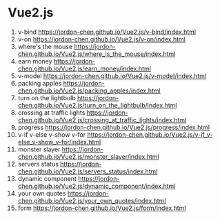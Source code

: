 # Vue2.js

1. v-bind https://jordon-chen.github.io/Vue2.js/v-bind/index.html  
2. v-on https://jordon-chen.github.io/Vue2.js/v-on/index.html  
3. where's the mouse https://jordon-chen.github.io/Vue2.js/where_is_the_mouse/index.html  
4. earn money https://jordon-chen.github.io/Vue2.js/earn_money/index.html  
5. v-model https://jordon-chen.github.io/Vue2.js/v-model/index.html  
6. packing apples https://jordon-chen.github.io/Vue2.js/packing_apples/index.html  
7. turn on the lightbulb https://jordon-chen.github.io/Vue2.js/turn_on_the_lightbulb/index.html  
8. crossing at traffic lights https://jordon-chen.github.io/Vue2.js/crossing_at_traffic_lights/index.html  
9. progress https://jordon-chen.github.io/Vue2.js/progress/index.html  
10. v-if v-else v-show v-for https://jordon-chen.github.io/Vue2.js/v-if_v-else_v-show_v-for/index.html  
11. monster slayer https://jordon-chen.github.io/Vue2.js/monster_slayer/index.html  
12. servers status https://jordon-chen.github.io/Vue2.js/servers_status/index.html  
13. dynamic component https://jordon-chen.github.io/Vue2.js/dynamic_component/index.html
14. your own quotes https://jordon-chen.github.io/Vue2.js/your_own_quotes/index.html
15. form https://jordon-chen.github.io/Vue2.js/form/index.html
